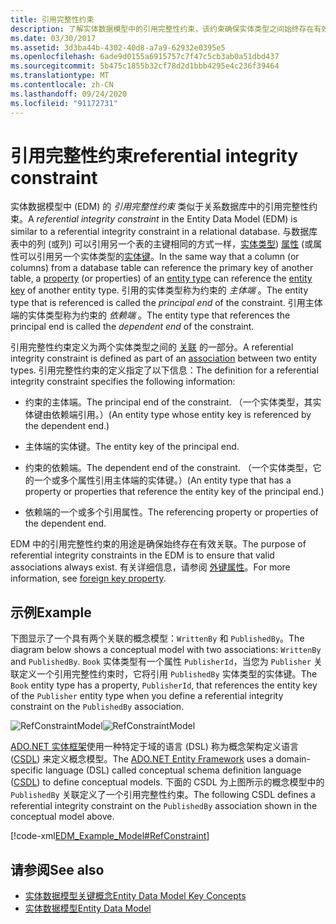 ```yaml
---
title: 引用完整性约束
description: 了解实体数据模型中的引用完整性约束，该约束确保实体类型之间始终存在有效的关联。
ms.date: 03/30/2017
ms.assetid: 3d3ba44b-4302-40d8-a7a9-62932e0395e5
ms.openlocfilehash: 6ade9d0155a6915757c7f47c5cb3ab0a51dbd437
ms.sourcegitcommit: 5b475c1855b32cf78d2d1bbb4295e4c236f39464
ms.translationtype: MT
ms.contentlocale: zh-CN
ms.lasthandoff: 09/24/2020
ms.locfileid: "91172731"
---
```

# <a name="referential-integrity-constraint"></a><span data-ttu-id="2bd46-103">引用完整性约束</span><span class="sxs-lookup"><span data-stu-id="2bd46-103">referential integrity constraint</span></span>

<span data-ttu-id="2bd46-104">实体数据模型中 (EDM) 的 *引用完整性约束* 类似于关系数据库中的引用完整性约束。</span><span class="sxs-lookup"><span data-stu-id="2bd46-104">A *referential integrity constraint* in the Entity Data Model (EDM) is similar to a referential integrity constraint in a relational database.</span></span> <span data-ttu-id="2bd46-105">与数据库表中的列 (或列) 可以引用另一个表的主键相同的方式一样，[实体类型](entity-type.md)) [属性](property.md) (或属性可以引用另一个实体类型的[实体键](entity-key.md)。</span><span class="sxs-lookup"><span data-stu-id="2bd46-105">In the same way that a column (or columns) from a database table can reference the primary key of another table, a [property](property.md) (or properties) of an [entity type](entity-type.md) can reference the [entity key](entity-key.md) of another entity type.</span></span> <span data-ttu-id="2bd46-106">引用的实体类型称为约束的 *主体端* 。</span><span class="sxs-lookup"><span data-stu-id="2bd46-106">The entity type that is referenced is called the *principal end* of the constraint.</span></span> <span data-ttu-id="2bd46-107">引用主体端的实体类型称为约束的 *依赖端* 。</span><span class="sxs-lookup"><span data-stu-id="2bd46-107">The entity type that references the principal end is called the *dependent end* of the constraint.</span></span>  
  
 <span data-ttu-id="2bd46-108">引用完整性约束定义为两个实体类型之间的 [关联](association-type.md) 的一部分。</span><span class="sxs-lookup"><span data-stu-id="2bd46-108">A referential integrity constraint is defined as part of an [association](association-type.md) between two entity types.</span></span> <span data-ttu-id="2bd46-109">引用完整性约束的定义指定了以下信息：</span><span class="sxs-lookup"><span data-stu-id="2bd46-109">The definition for a referential integrity constraint specifies the following information:</span></span>  
  
- <span data-ttu-id="2bd46-110">约束的主体端。</span><span class="sxs-lookup"><span data-stu-id="2bd46-110">The principal end of the constraint.</span></span> <span data-ttu-id="2bd46-111">（一个实体类型，其实体键由依赖端引用。）</span><span class="sxs-lookup"><span data-stu-id="2bd46-111">(An entity type whose entity key is referenced by the dependent end.)</span></span>  
  
- <span data-ttu-id="2bd46-112">主体端的实体键。</span><span class="sxs-lookup"><span data-stu-id="2bd46-112">The entity key of the principal end.</span></span>  
  
- <span data-ttu-id="2bd46-113">约束的依赖端。</span><span class="sxs-lookup"><span data-stu-id="2bd46-113">The dependent end of the constraint.</span></span> <span data-ttu-id="2bd46-114">（一个实体类型，它的一个或多个属性引用主体端的实体键。）</span><span class="sxs-lookup"><span data-stu-id="2bd46-114">(An entity type that has a property or properties that reference the entity key of the principal end.)</span></span>  
  
- <span data-ttu-id="2bd46-115">依赖端的一个或多个引用属性。</span><span class="sxs-lookup"><span data-stu-id="2bd46-115">The referencing property or properties of the dependent end.</span></span>  
  
 <span data-ttu-id="2bd46-116">EDM 中的引用完整性约束的用途是确保始终存在有效关联。</span><span class="sxs-lookup"><span data-stu-id="2bd46-116">The purpose of referential integrity constraints in the EDM is to ensure that valid associations always exist.</span></span> <span data-ttu-id="2bd46-117">有关详细信息，请参阅 [外键属性](foreign-key-property.md)。</span><span class="sxs-lookup"><span data-stu-id="2bd46-117">For more information, see [foreign key property](foreign-key-property.md).</span></span>  
  
## <a name="example"></a><span data-ttu-id="2bd46-118">示例</span><span class="sxs-lookup"><span data-stu-id="2bd46-118">Example</span></span>  

 <span data-ttu-id="2bd46-119">下图显示了一个具有两个关联的概念模型：`WrittenBy` 和 `PublishedBy`。</span><span class="sxs-lookup"><span data-stu-id="2bd46-119">The diagram below shows a conceptual model with two associations: `WrittenBy` and `PublishedBy`.</span></span> <span data-ttu-id="2bd46-120">`Book` 实体类型有一个属性 `PublisherId`，当您为 `Publisher` 关联定义一个引用完整性约束时，它将引用 `PublishedBy` 实体类型的实体键。</span><span class="sxs-lookup"><span data-stu-id="2bd46-120">The `Book` entity type has a property, `PublisherId`, that references the entity key of the `Publisher` entity type when you define a referential integrity constraint on the `PublishedBy` association.</span></span>  
  
 <span data-ttu-id="2bd46-121">![RefConstraintModel](./media/referential-integrity-constraint/reference-constraint-model.gif "引用约束模型的示例")</span><span class="sxs-lookup"><span data-stu-id="2bd46-121">![RefConstraintModel](./media/referential-integrity-constraint/reference-constraint-model.gif "Example of a referential constraint model")</span></span>  
  
 <span data-ttu-id="2bd46-122">[ADO.NET 实体框架](./ef/index.md)使用一种特定于域的语言 (DSL) 称为概念架构定义语言 ([CSDL](/ef/ef6/modeling/designer/advanced/edmx/csdl-spec)) 来定义概念模型。</span><span class="sxs-lookup"><span data-stu-id="2bd46-122">The [ADO.NET Entity Framework](./ef/index.md) uses a domain-specific language (DSL) called conceptual schema definition language ([CSDL](/ef/ef6/modeling/designer/advanced/edmx/csdl-spec)) to define conceptual models.</span></span> <span data-ttu-id="2bd46-123">下面的 CSDL 为上图所示的概念模型中的 `PublishedBy` 关联定义了一个引用完整性约束。</span><span class="sxs-lookup"><span data-stu-id="2bd46-123">The following CSDL defines a referential integrity constraint on the `PublishedBy` association shown in the conceptual model above.</span></span>  
  
 [!code-xml[EDM_Example_Model#RefConstraint](../../../../samples/snippets/xml/VS_Snippets_Data/edm_example_model/xml/books4.edmx#refconstraint)]  
  
## <a name="see-also"></a><span data-ttu-id="2bd46-124">请参阅</span><span class="sxs-lookup"><span data-stu-id="2bd46-124">See also</span></span>

- [<span data-ttu-id="2bd46-125">实体数据模型关键概念</span><span class="sxs-lookup"><span data-stu-id="2bd46-125">Entity Data Model Key Concepts</span></span>](entity-data-model-key-concepts.md)
- [<span data-ttu-id="2bd46-126">实体数据模型</span><span class="sxs-lookup"><span data-stu-id="2bd46-126">Entity Data Model</span></span>](entity-data-model.md)
